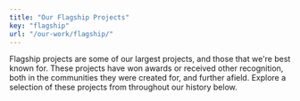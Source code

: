 ```yaml
---
title: "Our Flagship Projects"
key: "flagship"
url: "/our-work/flagship/"
---
```


Flagship projects are some of our largest projects, and those that we're best known for. These projects have won awards or received other recognition, both in the communities they were created for, and further afield. Explore a selection of these projects from throughout our history below.
